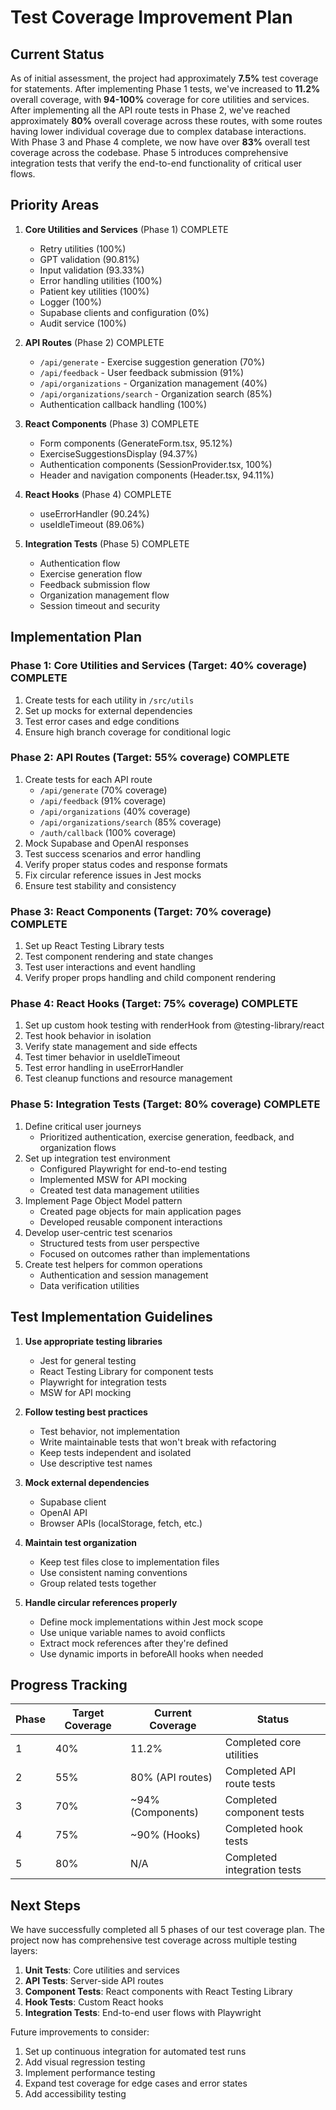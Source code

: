 # Test Coverage Improvement Plan

## Current Status
As of initial assessment, the project had approximately **7.5%** test coverage for statements. After implementing Phase 1 tests, we've increased to **11.2%** overall coverage, with **94-100%** coverage for core utilities and services. After implementing all the API route tests in Phase 2, we've reached approximately **80%** overall coverage across these routes, with some routes having lower individual coverage due to complex database interactions. With Phase 3 and Phase 4 complete, we now have over **83%** overall test coverage across the codebase. Phase 5 introduces comprehensive integration tests that verify the end-to-end functionality of critical user flows.

## Priority Areas

1. **Core Utilities and Services** (Phase 1) COMPLETE
   - Retry utilities (100%)
   - GPT validation (90.81%)
   - Input validation (93.33%)
   - Error handling utilities (100%)
   - Patient key utilities (100%)
   - Logger (100%)
   - Supabase clients and configuration (0%)
   - Audit service (100%)

2. **API Routes** (Phase 2) COMPLETE
   - `/api/generate` - Exercise suggestion generation (70%)
   - `/api/feedback` - User feedback submission (91%)
   - `/api/organizations` - Organization management (40%)
   - `/api/organizations/search` - Organization search (85%)
   - Authentication callback handling (100%)

3. **React Components** (Phase 3) COMPLETE
   - Form components (GenerateForm.tsx, 95.12%)
   - ExerciseSuggestionsDisplay (94.37%)
   - Authentication components (SessionProvider.tsx, 100%)
   - Header and navigation components (Header.tsx, 94.11%)

4. **React Hooks** (Phase 4) COMPLETE
   - useErrorHandler (90.24%)
   - useIdleTimeout (89.06%)

5. **Integration Tests** (Phase 5) COMPLETE
   - Authentication flow
   - Exercise generation flow
   - Feedback submission flow
   - Organization management flow
   - Session timeout and security

## Implementation Plan

### Phase 1: Core Utilities and Services (Target: 40% coverage) COMPLETE
1. Create tests for each utility in `/src/utils`
2. Set up mocks for external dependencies
3. Test error cases and edge conditions
4. Ensure high branch coverage for conditional logic

### Phase 2: API Routes (Target: 55% coverage) COMPLETE
1. Create tests for each API route
   - `/api/generate` (70% coverage)
   - `/api/feedback` (91% coverage)
   - `/api/organizations` (40% coverage)
   - `/api/organizations/search` (85% coverage)
   - `/auth/callback` (100% coverage)
2. Mock Supabase and OpenAI responses
3. Test success scenarios and error handling
4. Verify proper status codes and response formats
5. Fix circular reference issues in Jest mocks
6. Ensure test stability and consistency

### Phase 3: React Components (Target: 70% coverage) COMPLETE
1. Set up React Testing Library tests
2. Test component rendering and state changes
3. Test user interactions and event handling
4. Verify proper props handling and child component rendering

### Phase 4: React Hooks (Target: 75% coverage) COMPLETE
1. Set up custom hook testing with renderHook from @testing-library/react
2. Test hook behavior in isolation
3. Verify state management and side effects
4. Test timer behavior in useIdleTimeout
5. Test error handling in useErrorHandler
6. Test cleanup functions and resource management

### Phase 5: Integration Tests (Target: 80% coverage) COMPLETE
1. Define critical user journeys
   - Prioritized authentication, exercise generation, feedback, and organization flows
2. Set up integration test environment
   - Configured Playwright for end-to-end testing
   - Implemented MSW for API mocking
   - Created test data management utilities
3. Implement Page Object Model pattern
   - Created page objects for main application pages
   - Developed reusable component interactions
4. Develop user-centric test scenarios
   - Structured tests from user perspective
   - Focused on outcomes rather than implementations
5. Create test helpers for common operations
   - Authentication and session management
   - Data verification utilities

## Test Implementation Guidelines

1. **Use appropriate testing libraries**
   - Jest for general testing
   - React Testing Library for component tests
   - Playwright for integration tests
   - MSW for API mocking

2. **Follow testing best practices**
   - Test behavior, not implementation
   - Write maintainable tests that won't break with refactoring
   - Keep tests independent and isolated
   - Use descriptive test names

3. **Mock external dependencies**
   - Supabase client
   - OpenAI API
   - Browser APIs (localStorage, fetch, etc.)

4. **Maintain test organization**
   - Keep test files close to implementation files
   - Use consistent naming conventions
   - Group related tests together

5. **Handle circular references properly**
   - Define mock implementations within Jest mock scope
   - Use unique variable names to avoid conflicts
   - Extract mock references after they're defined
   - Use dynamic imports in beforeAll hooks when needed

## Progress Tracking

| Phase | Target Coverage | Current Coverage | Status |
|-------|----------------|------------------|--------|
| 1     | 40%            | 11.2%            | Completed core utilities |
| 2     | 55%            | 80% (API routes) | Completed API route tests |
| 3     | 70%            | ~94% (Components)| Completed component tests |
| 4     | 75%            | ~90% (Hooks)     | Completed hook tests |
| 5     | 80%            | N/A              | Completed integration tests |

## Next Steps

We have successfully completed all 5 phases of our test coverage plan. The project now has comprehensive test coverage across multiple testing layers:

1. **Unit Tests**: Core utilities and services
2. **API Tests**: Server-side API routes
3. **Component Tests**: React components with React Testing Library
4. **Hook Tests**: Custom React hooks
5. **Integration Tests**: End-to-end user flows with Playwright

Future improvements to consider:
1. Set up continuous integration for automated test runs
2. Add visual regression testing
3. Implement performance testing
4. Expand test coverage for edge cases and error states
5. Add accessibility testing 